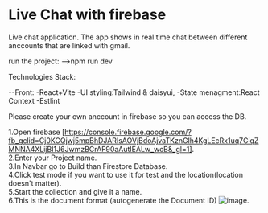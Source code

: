 # Live Chat with firebase

Live chat application. The app shows in real time chat between different anccounts that are linked with gmail.

run the project: -->npm run dev

Technologies Stack:

--Front: -React+Vite  -UI styling:Tailwind & daisyui, -State menagment:React Context -Estlint

Please create your own anccount in firebase so you can access the DB.

1.Open firebase [https://console.firebase.google.com/?fb_gclid=Cj0KCQjwj5mpBhDJARIsAOVjBdoAjvaTKznGlh4KgLEcRx1uq7CiqZMNNA4XLijBI1J6JwmzBCrAF90aAutIEALw_wcB&_gl=1]. <br>
2.Enter your Project name. <br>
3.In Navbar go to Build than Firestore Database. <br>
4.Click test mode if you want to use it for test and the location(location doesn't matter). <br>
5.Start the collection and give it a name. <br>
6.This is the document format (autogenerate the Document ID) ![image](https://github.com/RediIbra/react-firebase-liveChat/assets/51862776/2d357c6b-bc8c-4640-9acc-9d08cfa43210). <br>

